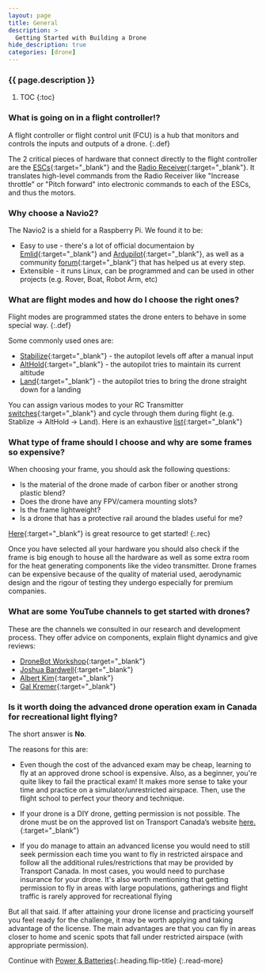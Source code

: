 ```yaml
---
layout: page
title: General
description: >
  Getting Started with Building a Drone
hide_description: true
categories: [drone]
---
```



<h3 class="faded">{{ page.description }}</h3>

1. TOC
{:toc}

### What is going on in a flight controller!?

A flight controller or flight control unit (FCU) is a hub that monitors and controls the inputs and outputs of a drone. 
{:.def}

The 2 critical pieces of hardware that connect directly to the flight controller are the [ESCs][esc]{:target="_blank"} and the [Radio Receiver][rec]{:target="_blank"}. It translates high-level commands from the Radio Receiver like "Increase throttle" or "Pitch forward" into electronic commands to each of the ESCs, and thus the motors. 

### Why choose a Navio2?

The Navio2 is a shield for a Raspberry Pi. We found it to be:
* Easy to use - there's a lot of official documentaion by [Emlid][eml]{:target="_blank"} and [Ardupilot][ardu]{:target="_blank"}, as well as a community [forum][forum]{:target="_blank"} that has helped us at every step.
* Extensible - it runs Linux, can be programmed and can be used in other projects (e.g. Rover, Boat, Robot Arm, etc)

### What are flight modes and how do I choose the right ones? 

Flight modes are programmed states the drone enters to behave in some special way. 
{:.def}

Some commonly used ones are:
* [Stabilize][stab]{:target="_blank"} - the autopilot levels off after a manual input
* [AltHold][alt]{:target="_blank"} - the autopilot tries to maintain its current altitude
* [Land][land]{:target="_blank"} - the autopilot tries to bring the drone straight down for a landing

You can assign various modes to your RC Transmitter [switches][flightmode]{:target="_blank"} and cycle through them during flight (e.g. Stablize -> AltHold -> Land). Here is an exhaustive [list][allmodes]{:target="_blank"}
 
### What type of frame should I choose and why are some frames so expensive?

When choosing your frame, you should ask the following questions:
* Is the material of the drone made of carbon fiber or another strong plastic blend?
* Does the drone have any FPV/camera mounting slots?
* Is the frame lightweight?
* Is a drone that has a protective rail around the blades useful for me?

[Here][oscar]{:target="_blank"} is great resource to get started!
{:.rec}

Once you have selected all your hardware you should also check if the frame is big enough to house all the hardware as well as some extra room for the heat generating components like the video transmitter.
Drone frames can be expensive because of the quality of material used, aerodynamic design and the rigour of testing they undergo especially for premium companies.

###  What are some YouTube channels to get started with drones? 
These are the channels we consulted in our research and development process. They offer advice on components, explain flight dynamics and give reviews:

* [DroneBot Workshop][DroneBot]{:target="_blank"}
* [Joshua Bardwell][Joshua]{:target="_blank"}
* [Albert Kim][Albert]{:target="_blank"}
* [Gal Kremer][Gal]{:target="_blank"}

### Is it worth doing the advanced drone operation exam in Canada for recreational light flying?

The short answer is __No__. 

The reasons for this are:
* Even though the cost of the advanced exam may be cheap, learning to fly at an approved drone school is expensive. Also, as a beginner, you're quite likey to fail the practical exam! It makes more sense to take your time and practice on a simulator/unrestricted airspace. Then, use the flight school to perfect your theory and technique.

* If your drone is a DIY drone, getting permission is not possible. The drone must be on the approved list on Transport Canada’s website [here.][TC]{:target="_blank"}

* If you do manage to attain an advanced license you would need to still seek permission each time you want to fly in restricted airspace and follow all the additional rules/restrictions that may be provided by Transport Canada. In most cases, you would need to purchase insurance for your drone. It's also worth mentioning that getting permission to fly in areas with large populations, gatherings and flight traffic is rarely approved for recreational flying

But all that said. If after attaining your drone license and practicing yourself you feel ready for the challenge, it may be worth applying and taking advantage of the license. The main advantages are that you can fly in areas closer to home and scenic spots that fall under restricted airspace (with appropriate permission).

Continue with [Power & Batteries](power-batteries.html){:.heading.flip-title}
{:.read-more}

[oscar]: https://oscarliang.com/mini-quad-frame-basics/
[DroneBot]: https://www.youtube.com/c/Dronebotworkshop1/featured
[Joshua]: https://www.youtube.com/user/loraan
[Albert]: https://www.youtube.com/channel/UCnJyFn_66GMfAbz1AW9MqbQ
[Gal]: https://www.youtube.com/user/galkremer11
[TC]: https://tc.canada.ca/en/aviation/drone-safety/learn-rules-you-fly-your-drone/choosing-right-drone#approved
[esc]: ../drone/esc.html
[rec]: ../drone/radio-communication.html
[ardu]: https://ardupilot.org/copter/index.html
[eml]: https://docs.emlid.com/navio2
[forum]: https://community.emlid.com/

[flightmode]: https://ardupilot.org/copter/docs/common-rc-transmitter-flight-mode-configuration.html#common-rc-transmitter-flight-mode-configuration
[allmodes]: https://ardupilot.org/copter/docs/flight-modes.html
[stab]: https://ardupilot.org/copter/docs/stabilize-mode.html
[alt]: https://ardupilot.org/copter/docs/altholdmode.html
[land]: https://ardupilot.org/copter/docs/land-mode.html